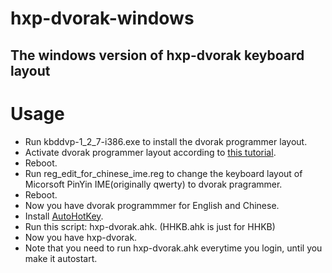 # hxp-dvorak-windows
## The windows version of hxp-dvorak keyboard layout

# Usage
* Run kbddvp-1_2_7-i386.exe to install the dvorak programmer layout.
* Activate dvorak programmer layout according to [this tutorial](https://www.kaufmann.no/roland/dvorak/winxp.html).
* Reboot.
* Run reg_edit_for_chinese_ime.reg to change the keyboard layout of Micorsoft PinYin IME(originally qwerty) to dvorak pragrammer.
* Reboot.
* Now you have dvorak programmmer for English and Chinese.
* Install [AutoHotKey](https://www.autohotkey.com/).
* Run this script: hxp-dvorak.ahk. (HHKB.ahk is just for HHKB)
* Now you have hxp-dvorak.
* Note that you need to run hxp-dvorak.ahk everytime you login, until you make it autostart.

